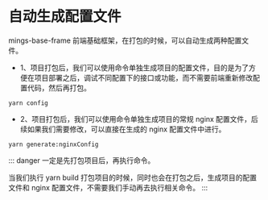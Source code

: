 # 自动生成配置文件

mings-base-frame 前端基础框架，在打包的时候，可以自动生成两种配置文件。

- 1、项目打包后，我们可以使用命令单独生成项目的配置文件，目的是为了方便在项目部署之后，调试不同配置下的接口或功能，而不需要前端重新修改配置代码，然后再打包。

```shell
yarn config
```

- 2、项目打包后，我们可以使用命令单独生成项目的常规 nginx 配置文件，后续如果我们需要修改，可以直接在生成的 nginx 配置文件中进行。

```shell
yarn generate:nginxConfig
```

::: danger
一定是先打包项目后，再执行命令。

当我们执行 yarn build 打包项目的时候，同时也会在打包之后，生成项目的配置文件和 nginx 配置文件，不需要我们手动再去执行相关命令。
:::
